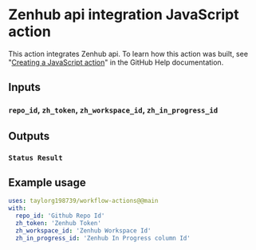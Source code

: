 # Zenhub api integration JavaScript action

This action integrates Zenhub api. To learn how this action was built, see "[Creating a JavaScript action](https://help.github.com/en/articles/creating-a-javascript-action)" in the GitHub Help documentation.

## Inputs

### `repo_id`, `zh_token`, `zh_workspace_id`, `zh_in_progress_id`

## Outputs

### `Status Result`

## Example usage

```yaml
uses: taylorg198739/workflow-actions@@main
with:
  repo_id: 'Github Repo Id'
  zh_token: 'Zenhub Token'
  zh_workspace_id: 'Zenhub Workspace Id'
  zh_in_progress_id: 'Zenhub In Progress column Id'
```
